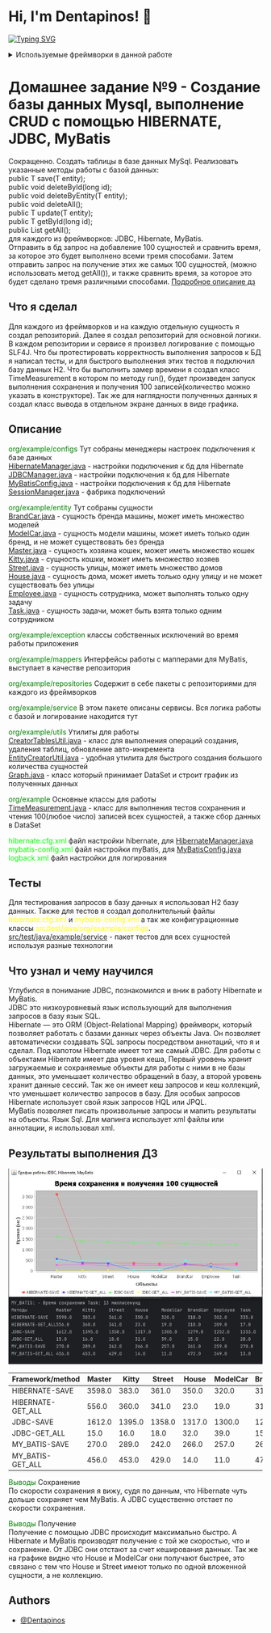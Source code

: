 
# Hi, I'm Dentapinos! 👋

[![Typing SVG](https://readme-typing-svg.herokuapp.com?color=%2336BCF7&lines=Computer+science+student)](https://git.io/typing-svg)

<details>
<summary>Используемые фреймворки в данной работе</summary>

| Rank | Frameworks |
|-----:|------------|
|     1| JDBC       |
|     2| Hibernate  |
|     3| MyBatis    |

</details>



# Домашнее задание №9 - Создание базы данных Mysql, выполнение CRUD с помощью HIBERNATE, JDBC, MyBatis

Сокращенно. Создать таблицы в базе данных MySql. Реализовать указанные методы работы с базой данных:<br>
public T save(T entity);<br>
public void deleteById(long id);<br>
public void deleteByEntity(T entity);<br>
public void deleteAll();<br>
public T update(T entity);<br>
public T getById(long id);<br>
public List<T> getAll();<br>
для каждого из фреймворков: JDBC, Hibernate, MyBatis.<br>
Отправить в бд запрос на добавление 100 сущностей и сравнить время, за которое это будет выполнено
всеми тремя способами.
Затем отправить запрос на получение этих же самых 100 сущностей,
(можно использовать метод getAll()), и также сравнить время, за которое это будет сделано тремя различными способами.
[Подробное описание дз](https://github.com/Kichmarevitmo/Lesson-11.-Part-1.-Homework)

## Что я сделал
Для каждого из фреймворков и на каждую отдельную сущность я создал репозиторий.
Далее я создал репозиторий для основной логики. В каждом репозитории и сервисе я произвел логирование с помощью SLF4J.
Что бы протестировать корректность выполнения запросов к БД я написал тесты, и для быстрого выполнения этих тестов я
подключил базу данных H2.
Что бы выполнить замер времени я создал класс TimeMeasurement в котором по методу run(),
будет произведен запуск выполнения сохранения и получения 100 записей(количество можно указать в конструкторе).
Так же для наглядности полученных данных я создал класс вывода в отдельном экране данных в виде графика.

## Описание
<span style = "color:green">org/example/configs</span> Тут собраны менеджеры настроек подключения к базе данных<br>
[HibernateManager.java](src/main/java/org/example/configs/HibernateManager.java) - настройки подключения к бд для Hibernate<br>
[JDBCManager.java](src/main/java/org/example/configs/JDBCManager.java) - настройки подключения к бд для Hibernate<br>
[MyBatisConfig.java](src/main/java/org/example/configs/MyBatisConfig.java) - настройки подключения к бд для Hibernate<br>
[SessionManager.java](src/main/java/org/example/configs/SessionManager.java) - фабрика подключений<br>


<span style = "color:green">org/example/entity</span> Тут собраны сущности<br>
[BrandCar.java](src/main/java/org/example/entity/BrandCar.java) - сущность бренда машины, может иметь множество моделей<br>
[ModelCar.java](src/main/java/org/example/entity/ModelCar.java) - сущность модели машины, может иметь только один бренд, и не может существовать без бренда<br>
[Master.java](src/main/java/org/example/entity/Master.java) - сущность хозяина кошек, может иметь множество кошек<br>
[Kitty.java](src/main/java/org/example/entity/Kitty.java) - сущность кошки, может иметь множество хозяев<br>
[Street.java](src/main/java/org/example/entity/Street.java) - сущность улицы, может иметь множество домов<br>
[House.java](src/main/java/org/example/entity/House.java) - сущность дома, может иметь только одну улицу и не может существовать без улицы<br>
[Employee.java](src/main/java/org/example/entity/Employee.java) - сущность сотрудника, может выполнять только одну задачу<br>
[Task.java](src/main/java/org/example/entity/Task.java) - сущность задачи, может быть взята только одним сотрудником<br>

<span style = "color:green">org/example/exception</span> классы собственных исключений во время работы приложения<br>

<span style = "color:green">org/example/mappers</span> Интерфейсы работы с мапперами для MyBatis, выступает в качестве репозитория<br>

<span style = "color:green">org/example/repositories</span> Содержит в себе пакеты с репозиториями для каждого из фреймворков<br>

<span style = "color:green">org/example/service</span> В этом пакете описаны сервисы. Вся логика работы с базой и логирование находится тут <br>

<span style = "color:green">org/example/utils</span> Утилиты для работы<br>
[CreatorTablesUtil.java](src/main/java/org/example/utils/CreateDropTablesUtil.java) - класс для выполнения операций создания, удаления таблиц, обновление авто-инкремента<br>
[EntityCreatorUtil.java](src/main/java/org/example/utils/EntityCreatorUtil.java) - удобная утилита для быстрого создания большого количества сущностей<br>
[Graph.java](src/main/java/org/example/utils/Graph.java) - класс который принимает DataSet и строит график из полученных данных<br>

<span style = "color:green">org/example</span> Основные классы для работы<br>
[TimeMeasurement.java](src/main/java/org/example/TimeMeasurement.java) - класс для выполнения тестов сохранения и чтения 100(любое число) записей всех сущностей,
а также сбор данных в DataSet

<span style = "color:lime">hibernate.cfg.xml</span> файл настройки hibernate, для [HibernateManager.java](src/main/java/org/example/configs/HibernateManager.java)<br>
<span style = "color:lime">mybatis-config.xml</span> файл настройки myBatis, для [MyBatisConfig.java](src/main/java/org/example/configs/MyBatisConfig.java)<br>
<span style = "color:lime">logback.xml</span> файл настройки для логирования <br>

## Тесты
Для тестирования запросов в базу данных я использовал H2 базу данных. Также для тестов я 
создал дополнительный файлы <span style = "color:yellow">hibernate.cfg.xml</span> и
<span style = "color:yellow">mybatis-config.xml</span> а так же конфигурационные классы
<span style = "color:yellow">src/test/java/org/example/configs</span>.<br>
[src/test/java/example/service](src/test/java/example/service) - пакет тестов для всех сущностей используя разные технологии<br>

## Что узнал и чему научился
Углубился в понимание JDBC, познакомился и вник в работу Hibernate и MyBatis.<br>
JDBC это низкоуровневый язык использующий для выполнения запросов в базу язык SQL.<br>
Hibernate — это ORM (Object-Relational Mapping) фреймворк, который позволяет работать с базами данных через объекты Java.
Он позволяет автоматически создавать SQL запросы посредством аннотаций, что я и сделал.
Под капотом Hibernate имеет тот же самый JDBC. Для работы с объектами Hibernate имеет два уровня кеша,
Первый уровень хранит загружаемые и сохраняемые объекты для работы с ними в не базы данных, 
это уменьшает количество обращений в базу, а второй уровень хранит данные сессий.
Так же он имеет кеш запросов и кеш коллекций, что уменьшает количество запросов в базу.
Для особых запросов Hibernate использует свой язык запросов HQL или JPQL.<br>
MyBatis позволяет писать произвольные запросы и мапить результаты на объекты. Язык Sql.
Для мапинга использует xml файлы или аннотации, я использовал xml.

## Результаты выполнения ДЗ
![график](src/main/resources/img/graphTest.jpg)

| Framework/method   | Master | Kitty  | Street | House  | ModelCar | BrandCar | Employee | Task   |
|--------------------|--------|--------|--------|--------|----------|----------|----------|--------|
| HIBERNATE-SAVE     | 3598.0 | 383.0  | 361.0  | 350.0  | 320.0    | 318.0    | 302.0    | 335.0  |
| HIBERNATE-GET_ALL  | 556.0  | 360.0  | 341.0  | 23.0   | 19.0     | 310.0    | 209.0    | 17.0   |
| JDBC-SAVE          | 1612.0 | 1395.0 | 1358.0 | 1317.0 | 1300.0   | 1279.0   | 1252.0   | 1233.0 |
| JDBC-GET_ALL       | 15.0   | 16.0   | 18.0   | 32.0   | 39.0     | 15.0     | 22.0     | 28.0   |
| MY_BATIS-SAVE      | 270.0  | 289.0  | 242.0  | 266.0  | 257.0    | 261.0    | 259.0    | 270.0  |
| MY_BATIS-GET_ALL   | 456.0  | 453.0  | 429.0  | 14.0   | 11.0     | 472.0    | 249.0    | 13.0   |

<span style = "color:green">Выводы</span> Сохранение<br>
По скорости сохранения я вижу, судя по данным, что Hibernate чуть дольше сохраняет чем MyBatis.
А JDBС существенно отстает по скорости сохранения.

<span style = "color:green">Выводы</span> Получение<br>
Получение с помощью JDBC происходит максимально быстро. 
А Hibernate и MyBatis производят получение с той же скоростью, что и сохранение.
От JDBC они отстают за счет кеширования данных.
Так же на графике видно что House и ModelCar они получают быстрее, 
это связано с тем что House и Street имеют только по одной вложенной сущности, а не коллекцию.


## Authors

- [@Dentapinos](https://github.com/Dentapinos)


